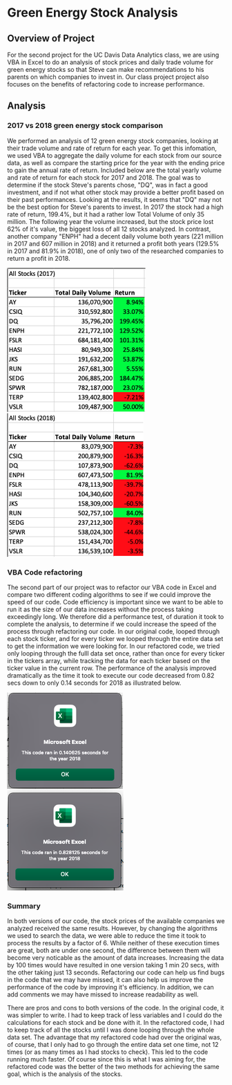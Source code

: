 # Green Energy Stock Analysis
## Overview of Project

For the second project for the UC Davis Data Analytics class, we are using VBA in Excel to do an analysis of stock prices and daily trade volume for green energy stocks so that Steve can make recommendations to his parents on which companies to invest in.  Our class project project also focuses on the benefits of refactoring code to increase performance.

## Analysis 

### 2017 vs 2018 green energy stock comparison
 We performed an analysis of 12 green energy stock companies, looking at their trade volume and rate of return for each year.  To get this infomation, we used VBA to aggregate the daily volume for each stock from our source data, as well as compare the starting price for the year with the ending price to gain the annual rate of return.  Included below are the total yearly volume and rate of return for each stock for 2017 and 2018.  The goal was to determine if the stock Steve's parents chose, "DQ", was in fact a good investment, and if not what other stock may provide a better profit based on their past performances.  Looking at the results, it seems that "DQ" may not be the best option for Steve's parents to invest.  In 2017 the stock had a high rate of return, 199.4%, but it had a rather low Total Volume of only 35 million.  The following year the volume increased, but the stock price lost 62% of it's value, the biggest loss of all 12 stocks analyzed.  In contrast, another company "ENPH" had a decent daily volume both years (221 million in 2017 and 607 million in 2018) and it returned a profit both years (129.5% in 2017 and 81.9% in 2018), one of only two of the researched companies to return a profit in 2018.  


![2017 Stock Analysis](./resources/2017_stock_analysis.png) 
![2018 Stock Analysis](./resources/2018_stock_analysis.png) 

### VBA Code refactoring
 The second part of our project was to refactor our VBA code in Excel and compare two different coding algorithms to see if we could improve the speed of our code.  Code efficiency is important since we want to be able to run it as the size of our data increases without the process taking exceedingly long.  We therefore did a performance test, of duration it took to complete the analysis, to determine if we could increase the speed of the process through refactoring our code.  In our original code, looped through each stock ticker, and for every ticker we looped through the entire data set to get the information we were looking for.  In our refactored code, we tried only looping through the fulll data set once, rather than once for every ticker in the tickers array, while tracking the data for each ticker based on the ticker value in the current row.  The performance of the analysis improved dramatically as the time it took to execute our code decreased from 0.82 secs down to only 0.14 seconds for 2018 as illustrated below.  


![Code time for 2018](./resources/VBA_Challenge_2018.png) 
![Original Code time for 2018](./resources/VBA_Challenge_2018_original.png) 


### Summary
In both versions of our code, the stock prices of the available companies we analyzed received the same results.  However, by changing the algorithms we used to search the data, we were able to reduce the time it took to process the results by a factor of 6.  While neither of these execution times are great, both are under one second, the difference between them will become very noticable as the amount of data increases. Increasing the data by 100 times would have resulted in one version taking 1 min 20 secs, with the other taking just 13 seconds.  Refactoring our code can help us find bugs in the code that we may have missed, it can also help us improve the performance of the code by improving it's efficiency.  In addition, we can add comments we may have missed to increase readability as well.  

There are pros and cons to both versions of the code.  In the original code, it was simpler to write.  I had to keep track of less variables and I could do the calculations for each stock and be done with it.  In the refactored code, I had to keep track of all the stocks until I was done looping through the whole data set.  The advantage that my refactored code had over the original was, of course, that I only had to go through the entire data set one time, not 12 times (or as many times as I had stocks to check).  This led to the code running much faster.  Of course since this is what I was aiming for, the refactored code was the better of the two methods for achieving the same goal, which is the analysis of the stocks.


